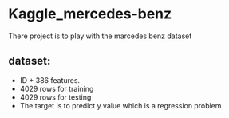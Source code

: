 # Kaggle_mercedes-benz

There project is to play with the marcedes benz dataset

## dataset:
* ID + 386 features.
* 4029 rows for training
* 4029 rows for testing
* The target is to predict y value which is a regression problem
